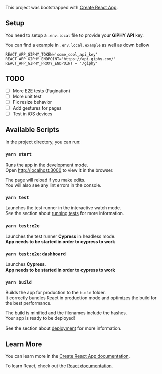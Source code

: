 This project was bootstrapped with [Create React App](https://github.com/facebook/create-react-app).

## Setup

You need to setup a `.env.local` file to provide your **GIPHY API** key.

You can find a example in `.env.local.example` as well as down bellow

    REACT_APP_GIPHY_TOKEN='some_cool_api_key'
    REACT_APP_GIPHY_ENDPOINT='https://api.giphy.com/'
    REACT_APP_GIPHY_PROXY_ENDPOINT = '/giphy'

## TODO

- [ ] More E2E tests (Pagination)
- [ ] More unit test
- [ ] Fix resize behavior
- [ ] Add gestures for pages
- [ ] Test in iOS devices

## Available Scripts

In the project directory, you can run:

### `yarn start`

Runs the app in the development mode.<br />
Open [http://localhost:3000](http://localhost:3000) to view it in the browser.

The page will reload if you make edits.<br />
You will also see any lint errors in the console.

### `yarn test`

Launches the test runner in the interactive watch mode.<br />
See the section about [running tests](https://facebook.github.io/create-react-app/docs/running-tests) for more information.

### `yarn test:e2e`

Launches the test runner **Cypress** in headless mode.<br />
**App needs to be started in order to cypress to work**

### `yarn test:e2e:dashboard`

Launches **Cypress**.<br />
**App needs to be started in order to cypress to work**

### `yarn build`

Builds the app for production to the `build` folder.<br />
It correctly bundles React in production mode and optimizes the build for the best performance.

The build is minified and the filenames include the hashes.<br />
Your app is ready to be deployed!

See the section about [deployment](https://facebook.github.io/create-react-app/docs/deployment) for more information.

## Learn More

You can learn more in the [Create React App documentation](https://facebook.github.io/create-react-app/docs/getting-started).

To learn React, check out the [React documentation](https://reactjs.org/).
